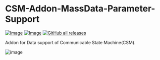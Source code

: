 # CSM-Addon-MassData-Parameter-Support

[![Image](https://www.vipm.io/package/nevstop_lib_csm_massdata_parameter_support/badge.svg?metric=installs)](https://www.vipm.io/package/nevstop_lib_csm_massdata_parameter_support/)
[![Image](https://www.vipm.io/package/nevstop_lib_csm_massdata_parameter_support/badge.svg?metric=stars)](https://www.vipm.io/package/nevstop_lib_csm_massdata_parameter_support/)
[![GitHub all releases](https://img.shields.io/github/downloads/NEVSTOP-LAB/CSM-MassData-Parameter-Support/total)](https://github.com/NEVSTOP-LAB/CSM-MassData-Parameter-Support/releases)

Addon for Data support of Communicable State Machine(CSM).

![image](https://github.com/NEVSTOP-LAB/CSM-MassData-Parameter-Support/assets/8196752/00b4ff28-e317-417b-94f2-69e937b9f494)

